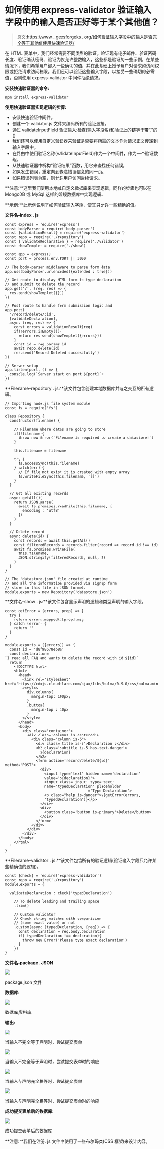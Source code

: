 # 如何使用 express-validator 验证输入字段中的输入是否正好等于某个其他值？

> 原文:[https://www . geesforgeks . org/如何验证输入字段中的输入是否完全等于其他值使用快速验证器/](https://www.geeksforgeeks.org/how-to-validate-if-input-in-input-field-exactly-equals-to-some-other-value-using-express-validator/)

在 HTML 表单中，我们经常需要不同类型的验证。验证现有电子邮件、验证密码长度、验证确认密码、验证为仅允许整数输入，这些都是验证的一些示例。在某些情况下，我们希望用户键入一些确切的值，并在此基础上授予用户对请求的访问权限或拒绝请求访问权限。我们还可以验证这些输入字段，以接受一些确切的必需值，否则使用 express-validator 中间件拒绝请求。

**安装快速验证器的命令:**

```
npm install express-validator
```

**使用快速验证器实现逻辑的步骤:**

*   安装快速验证中间件。
*   创建一个 validator.js 文件来编码所有的验证逻辑。
*   通过 validateInputField 验证输入:检查(输入字段名)和验证上的链等于带“.”的()
*   我们还可以使用自定义验证器来验证是否要将所需的文本作为请求正文传递到输入字段中。
*   在路由中使用验证名称(validateInputField)作为一个中间件，作为一个验证数组。
*   从快速验证器中析构“验证结果”函数，用它来查找任何错误。
*   如果发生错误，重定向到传递错误信息的同一页。
*   如果错误列表为空，则允许用户访问后续请求。

**注意:**这里我们使用本地或自定义数据库来实现逻辑，同样的步骤也可以在 MongoDB 或 MySql 这样的常规数据库中实现逻辑。

**示例:**此示例说明了如何验证输入字段，使其只允许一些精确的值。

**文件名–index . js**

```
const express = require('express')
const bodyParser = require('body-parser')
const {validationResult} = require('express-validator')
const repo = require('./repository')
const { validateDeclaration } = require('./validator')
const showTemplet = require('./show')

const app = express()
const port = process.env.PORT || 3000

// The body-parser middleware to parse form data
app.use(bodyParser.urlencoded({extended : true}))

// Get route to display HTML form to type declaration 
// and submit to delete the record
app.get('/', (req, res) => {
  res.send(showTemplet({}))
})

// Post route to handle form submission logic and 
app.post(
  '/record/delete/:id',
  [validateDeclaration],
  async (req, res) => {
    const errors = validationResult(req)
    if(!errors.isEmpty()){
      return res.send(showTemplet({errors}))
    }
    const id = req.params.id
    await repo.delete(id)
    res.send('Record Deleted successfully')
})

// Server setup
app.listen(port, () => {
  console.log(`Server start on port ${port}`)
})
```

**Filename–repository . js:**该文件包含创建本地数据库并与之交互的所有逻辑。

```
// Importing node.js file system module 
const fs = require('fs')

class Repository {
  constructor(filename) {

    // Filename where datas are going to store
    if(!filename){
      throw new Error('Filename is required to create a datastore!')
    }

    this.filename = filename

    try {
      fs.accessSync(this.filename)
    } catch(err) {
      // If file not exist it is created with empty array
      fs.writeFileSync(this.filename, '[]')
    }
  }

  // Get all existing records
  async getAll(){
    return JSON.parse(
      await fs.promises.readFile(this.filename, {
        encoding : 'utf8'
      })
    )
  }

  // Delete record
  async delete(id) {
    const records = await this.getAll()
    const filteredRecords = records.filter(record => record.id !== id)
    await fs.promises.writeFile(
      this.filename,
      JSON.stringify(filteredRecords, null, 2)   
    )
  }
}

// The 'datastore.json' file created at runtime 
// and all the information provided via signup form
// store in this file in JSON formet.
module.exports = new Repository('datastore.json')
```

**文件名–show . js:**该文件包含显示声明的逻辑和类型声明的输入字段。

```
const getError = (errors, prop) => {
  try {
    return errors.mapped()[prop].msg
  } catch (error) {
    return ''
  } 
}

module.exports = ({errors}) => {
  const id = 'd8f98678eb8a'
  const declaration=
`I read all FAQ and wants to delete the record with id ${id}`
  return `
    <!DOCTYPE html>
    <html>
      <head>
        <link rel='stylesheet' 
href='https://cdnjs.cloudflare.com/ajax/libs/bulma/0.9.0/css/bulma.min.css'>
        <style>
          div.columns{
            margin-top: 100px;
          }
          .button{
            margin-top : 10px
          }
        </style>
      </head>
      <body>
        <div class='container'>
          <div class='columns is-centered'>
            <div class='column is-5'>
              <div class='title is-5'>Declaration :</div>
              <h2 class='subtitle is-5 has-text-danger'>
                ${declaration}
              </h2>
              <form action='record/delete/${id}' method='POST'>             
                <div>
                  <input type='text' hidden name='declaration' 
                  value='${declaration}'>
                  <input class='input' type='text' 
                  name='typedDeclaration' placeholder
                                      ='Type Declaration'>
                  <p class="help is-danger">${getError(errors, 
                  'typedDeclaration')}</p>
                </div>
                <div>
                  <button class='button is-primary'>Delete</button>
                </div>
              </form>
            </div>
          </div>
        </div>
      </body>
    </html>   
  `
}
```

**Filename–validator . js:**该文件包含所有的验证逻辑(验证输入字段只允许某些精确值的逻辑)。

```
const {check} = require('express-validator')
const repo = require('./repository')
module.exports = {

  validateDeclaration : check('typedDeclaration')

    // To delete leading and trailing space
    .trim()

    // Custom validator
    // Check string matches with comparision
    // (some exact value) or not
    .custom(async (typedDeclaration, {req}) => {
      const declaration = req.body.declaration
      if( typedDeclaration !== declaration){
        throw new Error('Please type exact declaration')
      }
    })
}
```

**文件名–package . JSON**

![](img/bbbf3bf8b231c5f01f5ac9384cc87b83.png)

package.json 文件

**数据库:**

![](img/ffd7bb5263a45725982ad79e66346fa0.png)

数据库ˌ资料库

**输出:**

![](img/40650c328eb730581bdb2502e0df7cf5.png)

当输入不完全等于声明时，尝试提交表单

![](img/c0feb4738d3eee2f797ae6d513ca7ed2.png)

当输入不完全等于声明时，尝试提交表单时的响应

![](img/dd26f8e1414c75ec844e2c1c0ea4e270.png)

当输入与声明完全相等时，尝试提交表单

![](img/eea4f15af38299707a14f60eb639eb6b.png)

当输入与声明完全相等时，尝试提交表单时的响应

**成功提交表单后的数据库:**

![](img/5e986c0aa7a8767568622dd66809b4cc.png)

成功提交表单后的数据库

**注意:**我们在注册. js 文件中使用了一些布尔玛类(CSS 框架)来设计内容。
